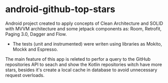 # android-github-top-stars

 Android project created to apply concepts of Clean Architecture and SOLID with MVVM architecture and some jetpack components as: Room, Retrofit, Paging 3.0, Dagger and Flow. 

 - The tests (unit and instrumented) were writen using libraries as Mokito, Mockk and Espresso.

The main feature of this app is releted to perfor a query to the GitHub repositories API to seach and show the Kotlin repositories witch have more stars, besides it's create a local cache in database to avoid unnecessary request overloads.

